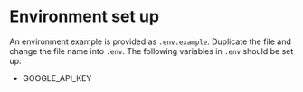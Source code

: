 # Environment set up

An environment example is provided as `.env.example`. Duplicate the file and change the file name into `.env`. The following variables in `.env` should be set up:

- GOOGLE_API_KEY
